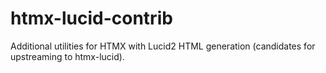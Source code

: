 # htmx-lucid-contrib

Additional utilities for HTMX with Lucid2 HTML generation (candidates for upstreaming to htmx-lucid).